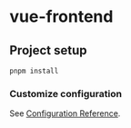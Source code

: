 # vue-frontend

## Project setup
```
pnpm install
```

### Customize configuration
See [Configuration Reference](https://cli.vuejs.org/config/).
